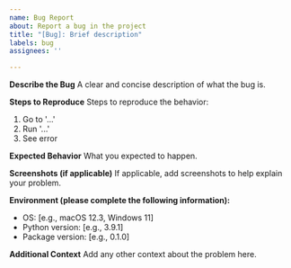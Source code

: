 ```yaml
---
name: Bug Report
about: Report a bug in the project
title: "[Bug]: Brief description"
labels: bug
assignees: ''

---
```


**Describe the Bug**
A clear and concise description of what the bug is.

**Steps to Reproduce**
Steps to reproduce the behavior:
1. Go to '...'
2. Run '...'
3. See error

**Expected Behavior**
What you expected to happen.

**Screenshots (if applicable)**
If applicable, add screenshots to help explain your problem.

**Environment (please complete the following information):**
- OS: [e.g., macOS 12.3, Windows 11]
- Python version: [e.g., 3.9.1]
- Package version: [e.g., 0.1.0]

**Additional Context**
Add any other context about the problem here.
